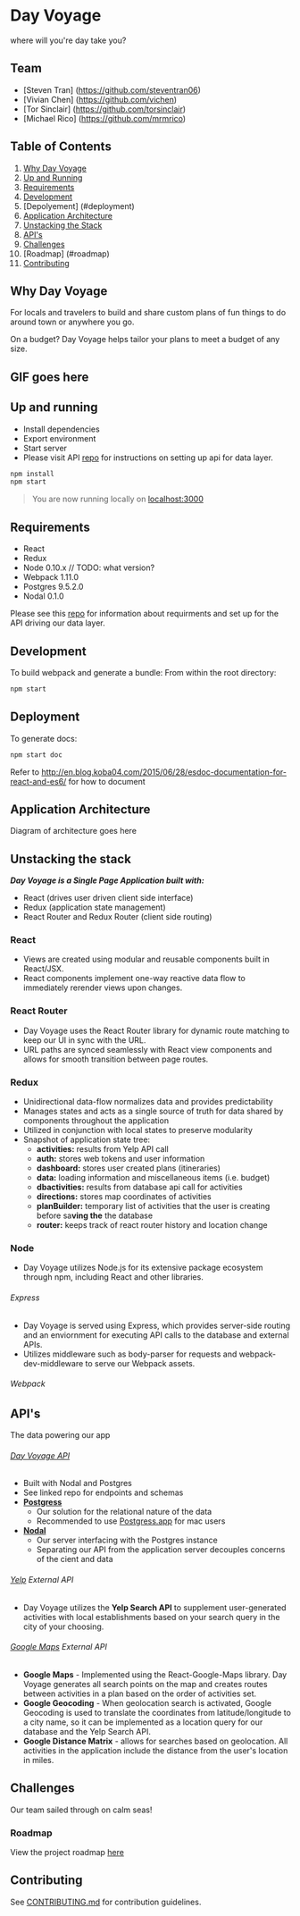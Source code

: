 # Day Voyage
where will you're day take you?

## Team

  - [Steven Tran] (https://github.com/steventran06)
  - [Vivian Chen] (https://github.com/vichen)
  - [Tor Sinclair] (https://github.com/torsinclair)
  - [Michael Rico] (https://github.com/mrmrico)

## Table of Contents

1. [Why Day Voyage](#why-day-voyage)
1. [Up and Running](#up-and-running)
1. [Requirements](#requirements)
1. [Development](#development)
1. [Depolyement] (#deployment)
1. [Application Architecture](#application-architecture)
1. [Unstacking the Stack](#unstacking-the-stack)
1. [API's](#api's)
1. [Challenges](#challenges)
1. [Roadmap] (#roadmap)
1. [Contributing](#contributing)

## Why Day Voyage

For locals and travelers to build and share custom plans of fun things to do around town or anywhere you go.

On a budget? Day Voyage helps tailor your plans to meet a budget of any size.

## GIF goes here

## Up and running
- Install dependencies
- Export environment
- Start server
- Please visit API [repo](https://github.com/sweaty-figs/sweaty-figs-db) for instructions on setting up api for data layer.

```sh
npm install
npm start
```

> You are now running locally on [localhost:3000](http://localhost:3000/)

## Requirements

- React
- Redux
- Node 0.10.x // TODO: what version?
- Webpack 1.11.0
- Postgres 9.5.2.0
- Nodal 0.1.0

Please see this [repo](https://github.com/sweaty-figs/sweaty-figs-db) for information about requirments and set up for the API driving our data layer.

## Development

To build webpack and generate a bundle:
From within the root directory:
```sh
npm start
```

## Deployment
To generate docs:
```sh
npm start doc
```
Refer to http://en.blog.koba04.com/2015/06/28/esdoc-documentation-for-react-and-es6/ for how to
document

## Application Architecture

Diagram of architecture goes here

## Unstacking the stack

_**Day Voyage is a Single Page Application built with:**_
- React (drives user driven client side interface)
- Redux (application state management)
- React Router and Redux Router (client side routing)

### React
- Views are created using modular and reusable components built in React/JSX.
- React components implement one-way reactive data flow to immediately rerender views upon changes.

### React Router
- Day Voyage uses the React Router library for dynamic route matching to keep our UI in sync with the URL.
- URL paths are synced seamlessly with React view components and allows for smooth transition between page routes.

### Redux
- Unidirectional data-flow normalizes data and provides predictability
- Manages states and acts as a single source of truth for data shared by components throughout the application
- Utilized in conjunction with local states to preserve modularity
- Snapshot of application state tree:
  - **activities:** results from Yelp API call
  - **auth:** stores web tokens and user information
  - **dashboard:** stores user created plans (itineraries)
  - **data:** loading information and miscellaneous items (i.e. budget)
  - **dbactivities:** results from database api call for activities
  - **directions:** stores map coordinates of activities
  - **planBuilder:** temporary list of activities that the user is creating before sa**ving the** the database
  - **router:** keeps track of react router history and location change

### Node
- Day Voyage utilizes Node.js for its extensive package ecosystem through npm, including React and other libraries.

###### Express
- Day Voyage is served using Express, which provides server-side routing and an enviornment for executing API calls to the database and external APIs.
- Utilizes middleware such as body-parser for requests and webpack-dev-middleware to serve our Webpack assets.

###### Webpack


## API's
The data powering our app

###### [Day Voyage API](https://github.com/sweaty-figs/sweaty-figs-db)
- Built with Nodal and Postgres
- See linked repo for endpoints and schemas
- **[Postgress](http://www.postgresql.org)**
  - Our solution for the relational nature of the data
  - Recommended to use [Postgress.app](http://postgresapp.com) for mac users
- **[Nodal](http://www.nodaljs.com)**
  - Our server interfacing with the Postgres instance
  - Separating our API from the application server decouples concerns of the cient and data

###### [Yelp](https://www.yelp.com/developers/documentation/v2/overview) _External API_
- Day Voyage utilizes the **Yelp Search API** to supplement user-generated activities with local establishments based on your search query in the city of your choosing.

###### [Google Maps](https://developers.google.com/maps) _External API_
- **Google Maps** - Implemented using the React-Google-Maps library. Day Voyage generates all search points on the map and creates routes between activities in a plan based on the order of activities set.
- **Google Geocoding** - When geolocation search is activated, Google Geocoding is used to translate the coordinates from latitude/longitude to a city name, so it can be implemented as a location query for our database and the Yelp Search API.
- **Google Distance Matrix** - allows for searches based on geolocation. All activities in the application include the distance from the user's location in miles.


## Challenges
Our team sailed through on calm seas!


### Roadmap

View the project roadmap [here](LINK_TO_PROJECT_ISSUES)


## Contributing

See [CONTRIBUTING.md](CONTRIBUTING.md) for contribution guidelines.
